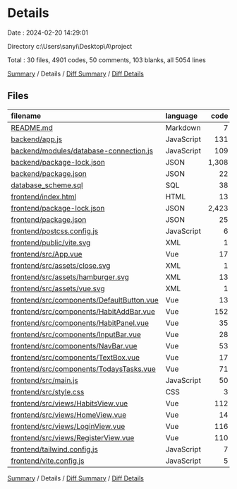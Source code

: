 # Details

Date : 2024-02-20 14:29:01

Directory c:\\Users\\sanyi\\Desktop\\A\\project

Total : 30 files,  4901 codes, 50 comments, 103 blanks, all 5054 lines

[Summary](results.md) / Details / [Diff Summary](diff.md) / [Diff Details](diff-details.md)

## Files
| filename | language | code | comment | blank | total |
| :--- | :--- | ---: | ---: | ---: | ---: |
| [README.md](/README.md) | Markdown | 7 | 0 | 3 | 10 |
| [backend/app.js](/backend/app.js) | JavaScript | 131 | 0 | 13 | 144 |
| [backend/modules/database-connection.js](/backend/modules/database-connection.js) | JavaScript | 109 | 4 | 15 | 128 |
| [backend/package-lock.json](/backend/package-lock.json) | JSON | 1,308 | 0 | 1 | 1,309 |
| [backend/package.json](/backend/package.json) | JSON | 22 | 0 | 1 | 23 |
| [database_scheme.sql](/database_scheme.sql) | SQL | 38 | 43 | 20 | 101 |
| [frontend/index.html](/frontend/index.html) | HTML | 13 | 0 | 1 | 14 |
| [frontend/package-lock.json](/frontend/package-lock.json) | JSON | 2,423 | 0 | 1 | 2,424 |
| [frontend/package.json](/frontend/package.json) | JSON | 25 | 0 | 1 | 26 |
| [frontend/postcss.config.js](/frontend/postcss.config.js) | JavaScript | 6 | 0 | 1 | 7 |
| [frontend/public/vite.svg](/frontend/public/vite.svg) | XML | 1 | 0 | 0 | 1 |
| [frontend/src/App.vue](/frontend/src/App.vue) | Vue | 17 | 0 | 2 | 19 |
| [frontend/src/assets/close.svg](/frontend/src/assets/close.svg) | XML | 1 | 0 | 0 | 1 |
| [frontend/src/assets/hamburger.svg](/frontend/src/assets/hamburger.svg) | XML | 13 | 1 | 3 | 17 |
| [frontend/src/assets/vue.svg](/frontend/src/assets/vue.svg) | XML | 1 | 0 | 0 | 1 |
| [frontend/src/components/DefaultButton.vue](/frontend/src/components/DefaultButton.vue) | Vue | 13 | 0 | 2 | 15 |
| [frontend/src/components/HabitAddBar.vue](/frontend/src/components/HabitAddBar.vue) | Vue | 152 | 0 | 3 | 155 |
| [frontend/src/components/HabitPanel.vue](/frontend/src/components/HabitPanel.vue) | Vue | 35 | 0 | 2 | 37 |
| [frontend/src/components/InputBar.vue](/frontend/src/components/InputBar.vue) | Vue | 28 | 0 | 2 | 30 |
| [frontend/src/components/NavBar.vue](/frontend/src/components/NavBar.vue) | Vue | 53 | 0 | 3 | 56 |
| [frontend/src/components/TextBox.vue](/frontend/src/components/TextBox.vue) | Vue | 17 | 0 | 3 | 20 |
| [frontend/src/components/TodaysTasks.vue](/frontend/src/components/TodaysTasks.vue) | Vue | 71 | 0 | 3 | 74 |
| [frontend/src/main.js](/frontend/src/main.js) | JavaScript | 50 | 0 | 8 | 58 |
| [frontend/src/style.css](/frontend/src/style.css) | CSS | 3 | 0 | 1 | 4 |
| [frontend/src/views/HabitsView.vue](/frontend/src/views/HabitsView.vue) | Vue | 112 | 0 | 2 | 114 |
| [frontend/src/views/HomeView.vue](/frontend/src/views/HomeView.vue) | Vue | 14 | 0 | 2 | 16 |
| [frontend/src/views/LoginView.vue](/frontend/src/views/LoginView.vue) | Vue | 116 | 0 | 4 | 120 |
| [frontend/src/views/RegisterView.vue](/frontend/src/views/RegisterView.vue) | Vue | 110 | 0 | 3 | 113 |
| [frontend/tailwind.config.js](/frontend/tailwind.config.js) | JavaScript | 7 | 1 | 1 | 9 |
| [frontend/vite.config.js](/frontend/vite.config.js) | JavaScript | 5 | 1 | 2 | 8 |

[Summary](results.md) / Details / [Diff Summary](diff.md) / [Diff Details](diff-details.md)